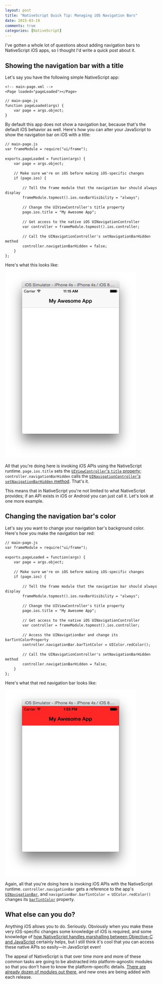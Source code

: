 ```yaml
---
layout: post
title: "NativeScript Quick Tip: Managing iOS Navigation Bars"
date: 2015-03-19
comments: true
categories: [NativeScript]
---
```


I've gotten a whole lot of questions about adding navigation bars to NativeScript iOS apps, so I thought I'd write a quick post about it.

<!-- more -->

## Showing the navigation bar with a title

Let's say you have the following simple NativeScript app:

<pre class="language-markup line-numbers"><code>&lt;!-- main-page.xml --&gt;
&lt;Page loaded="pageLoaded"&gt;&lt;/Page&gt;</code></pre>

<pre class="language-javascript line-numbers"><code>// main-page.js
function pageLoaded(args) {
    var page = args.object;
}</code></pre>

By default this app does not show a navigation bar, because that's the default iOS behavior as well. Here's how you can alter your JavaScript to show the navigation bar on iOS with a title:

<pre class="language-javascript line-numbers"><code>// main-page.js
var frameModule = require("ui/frame");

exports.pageLoaded = function(args) {
	var page = args.object;

	// Make sure we're on iOS before making iOS-specific changes
	if (page.ios) {

		// Tell the frame module that the navigation bar should always display
		frameModule.topmost().ios.navBarVisibility = "always";

		// Change the UIViewController's title property
		page.ios.title = "My Awesome App";

		// Get access to the native iOS UINavigationController
		var controller = frameModule.topmost().ios.controller;

		// Call the UINavigationController's setNavigationBarHidden method
		controller.navigationBarHidden = false;
	}
};</code></pre>

Here's what this looks like:

<img src="/images/posts/2015-03-19/ios-nav-bar.png" class="plain" alt="">

All that you're doing here is invoking iOS APIs using the NativeScript runtime. `page.ios.title` sets the [`UIViewController`'s `title` property](https://developer.apple.com/library/ios/documentation/UIKit/Reference/UIViewController_Class/#//apple_ref/occ/instp/UIViewController/title); `controller.navigationBarHidden` calls the [`UINavigationController`'s `setNavigationBarHidden` method](https://developer.apple.com/library/ios/documentation/UIKit/Reference/UINavigationController_Class/#//apple_ref/occ/instm/UINavigationController/setNavigationBarHidden:animated:). That's it.

This means that in NativeScript you're not limited to what NativeScript provides; if an API exists in iOS or Android you can just call it. Let's look at one more example.

## Changing the navigation bar's color

Let's say you want to change your navigation bar's background color. Here's how you make the navigation bar red:

<pre class="language-javascript line-numbers"><code>// main-page.js
var frameModule = require("ui/frame");

exports.pageLoaded = function(args) {
	var page = args.object;

	// Make sure we're on iOS before making iOS-specific changes
	if (page.ios) {

		// Tell the frame module that the navigation bar should always display
		frameModule.topmost().ios.navBarVisibility = "always";

		// Change the UIViewController's title property
		page.ios.title = "My Awesome App";

		// Get access to the native iOS UINavigationController
		var controller = frameModule.topmost().ios.controller;

		// Access the UINavigationBar and change its barTintColorProperty
		controller.navigationBar.barTintColor = UIColor.redColor();

		// Call the UINavigationController's setNavigationBarHidden method
		controller.navigationBarHidden = false;
	}
};</code></pre>

Here's what that red navigation bar looks like:

<img src="/images/posts/2015-03-19/ios-red-nav-bar.png" class="plain" alt="">

Again, all that you're doing here is invoking iOS APIs with the NativeScript runtime. `controller.navigationBar` gets a reference to the app's [`UINavigationBar`](https://developer.apple.com/library/prerelease/ios/documentation/UIKit/Reference/UINavigationBar_Class/index.html), and `navigationBar.barTintColor = UIColor.redColor()` changes its [`barTintColor`](https://developer.apple.com/library/prerelease/ios/documentation/UIKit/Reference/UINavigationBar_Class/index.html#//apple_ref/occ/instp/UINavigationBar/barTintColor) property.

## What else can you do?

Anything iOS allows you to do. Seriously. Obviously when you make these very iOS-specific changes some knowledge of iOS is required, and some knowledge of [how NativeScript handles marshalling between Objective-C and JavaScript](http://docs.nativescript.org/runtimes/ios/marshalling/Marshalling-Overview.html) certainly helps, but I still think it's cool that you can access these native APIs so easily—in JavaScript even!

The appeal of NativeScript is that over time more and more of these common tasks are going to be abstracted into platform-agnostic modules so that you don't have to know the platform-specific details. [There are already dozen of modules out there](https://github.com/nativescript/cross-platform-modules), and new ones are being added with each release.

